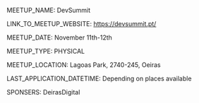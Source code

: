 MEETUP_NAME: DevSummit

LINK_TO_MEETUP_WEBSITE: https://devsummit.pt/

MEETUP_DATE: November 11th-12th

MEETUP_TYPE: PHYSICAL

MEETUP_LOCATION: Lagoas Park, 2740-245, Oeiras

LAST_APPLICATION_DATETIME: Depending on places available

SPONSERS: DeirasDigital
